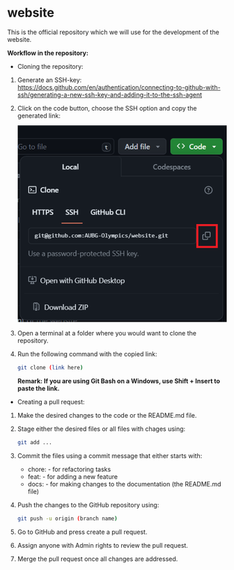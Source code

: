 # website
This is the official repository which we will use for the development of the website.

**Workflow in the repository:**

- Cloning the repository:

1. Generate an SSH-key: https://docs.github.com/en/authentication/connecting-to-github-with-ssh/generating-a-new-ssh-key-and-adding-it-to-the-ssh-agent

2. Click on the code button, choose the SSH option and copy the generated link:

    ![alt text](Instructions.png)

3. Open a terminal at a folder where you would want to clone the repository.

4. Run the following command with the copied link:

    ```bash
    git clone (link here)
    ```

    **Remark: If you are using Git Bash on a Windows, use Shift + Insert to paste the link.**

- Creating a pull request:

1. Make the desired changes to the code or the README.md file.

2. Stage either the desired files or all files with chages using:

    ```bash 
    git add ...
    ```
3. Commit the files using a commit message that either starts with:

    * chore: - for refactoring tasks
    * feat: - for adding a new feature
    * docs: - for making changes to the documentation (the README.md file)

4. Push the changes to the GitHub repository using:

    ```bash 
    git push -u origin (branch name)
    ```

5. Go to GitHub and press create a pull request. 

6. Assign anyone with Admin rights to review the pull request.

7. Merge the pull request once all changes are addressed.